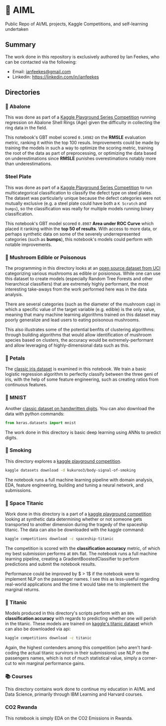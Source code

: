 # 🤖 AIML
Public Repo of AI/ML projects, Kaggle Competitions, and self-learning undertaken

## Summary
The work done in this repository is exclusively authored by Ian Feekes, who can be contacted via the following:
* Email: ianfeekes@gmail.com
* Linkedin: https://linkedin.com/in/ianfeekes

## Directories
### 🦪 Abalone
This was done as part of a [Kaggle Playground Series Competition](https://www.kaggle.com/competitions/playground-series-s4e4) running regression on Abalone Shell Rings (Age) given the difficulty in collecting the ring data in the field.

This notebook's GBT mobel scored ```0.14982``` on the **RMSLE** evaluation metric, ranking it within the top 100 resuls. Improvements could be made by training the models in such a way to optimize the scoring metric, training the root of the data as part of preprocessing, or optimizing the data based on underestimations since **RMSLE** punishes overestimations notably more than underestimations.

### Steel Plate
This was done as part of a [Kaggle Playground Series Competition](https://www.kaggle.com/c/playground-series-s4e3) to run multicategorical classification to classify the defect type on steel plates. The dataset was particularly unique because the defect categories were not mutually exclusive (e.g. a steel plate could have both a ```K Scratch``` and ```bumps```), so the classification was really for multiple models running binary classification.

This notebook's GBT model scored ```0.8907``` **Area under ROC Curve** which placed it ranking within the **top 50 of results**. With access to more data, or perhaps synthetic data on some of the severely underrepresented categories (such as **bumps**), this notebook's models could perform with notable improvements.

### 🍄 Mushroom Edible or Poisonous
The programming in this directory looks at an [open source dataset from UCI](https://www.kaggle.com/datasets/uciml/mushroom-classification) categorizing various mushrooms as edible or poisionous. While one can use this dataset to create models (especially Random Tree Forests and other hierarchical classifiers) that are extremely highly performant, the most interesting take-aways from the work performed here was in the data analysis.

There are several categories (such as the diameter of the mushroom cap) in which a specific value of the target variable (e.g. edible) is the only value, meaning that many machine learning algorithms trained on this dataset may poorly generalize and lead users to eating poisonous mushrooms.

This also illustrates some of the potential benfits of clustering algorithms: through building algorithms that would allow identification of mushroom species based on clusters, the accuracy would be extremely-performant and allow leveraging of highly-dimensional data such as this.

### 🌸 Petals
The [classic iris dataset](https://scikit-learn.org/stable/auto_examples/datasets/plot_iris_dataset.html) is examined in this notebook. We train a basic logistic regression algorithm to perfectly classify between the three geni of iris, with the help of some feature engineering, such as creating ratios from continuous features.

### 📝 MNIST
Another [classic dataset on handwritten digits](https://www.kaggle.com/datasets/hojjatk/mnist-dataset).
You can also download the data with python commands:
```python
from keras.datasets import mnist
```
The work done in this directory is basic deep learning using ANNs to predict digits.

### 🚬 Smoking
This directory explores a [kaggle playground competition](https://www.kaggle.com/datasets/kukuroo3/body-signal-of-smoking).
```sh
kaggle datasets download -d kukuroo3/body-signal-of-smoking
```
The notebook runs a full machine learning pipeline with domain analysis, EDA, feature engineering, building and tuning a neural network, and submissions.

### 🚀 Space Titanic 
Work done in this directory is a part of a [kaggle playground competition](https://www.kaggle.com/competitions/spaceship-titanic) looking at synthetic data determining whether or not someone gets transported to another dimension during the tragedy of the spaceship titanic. The data can also be downloaded with the kaggle command:
```sh
kaggle competitions download -c spaceship-titanic
```
The competition is scored with the **classification accuracy** metric, of which my best submission performs at ```80%``` flat. The notebook runs a full machine learning pipeline, creating a GradientBoostedClassifier to perform predictions and submit the notebook results.

Performance could be improved by $ > 1$ if the notebook were to implement NLP on the passenger names. I see this as less-useful regarding real-world applications and the time it would take me to implement the marginal returns.

### 🚢 Titanic
Models produced in this directory's scripts perform with an ```80%``` **classification accuracy** with regards to predicting whether one will perish in the titanic. These models are trained on [kaggle's titanic dataset](https://www.kaggle.com/competitions/titanic/data) which can also be downloaded via api:
```sh
kaggle competitions download -c titanic
```
Again, the highest contenders among this competition (who aren't hard-coding the actual titanic survirors in their submissions) use NLP on the passengers names, which is not of much statistical value, simply a corner-cut to win marginal performance gains.

### 📚 Courses
This directory contains work done to continue my education in AI/ML and Data Science, primarily through IBM Learning and Harvard courses.

### CO2 Rwanda
This notebook is simply EDA on the CO2 Emissions in Rwanda.
